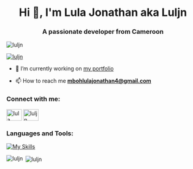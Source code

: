 <h1 align="center">
    Hi 👋, I'm Lula Jonathan aka Luljn
</h1>
<h3 align="center">
    A passionate developer from Cameroon
</h3>

<p align="left"> 
    <img src="https://komarev.com/ghpvc/?username=luljn&label=Profile%20views&color=0e75b6&style=flat" alt="luljn" /> 
</p>

<p align="left"> 
    <a href="https://github.com/ryo-ma/github-profile-trophy"><img src="https://github-profile-trophy.vercel.app/?username=luljn" alt="luljn" /></a> 
</p>

- 🔭 I’m currently working on [my portfolio](https://github.com/luljn/porfolio-luljn)

- 📫 How to reach me **mbohlulajonathan4@gmail.com**

<h3 align="left">Connect with me:</h3>
<p align="left">
    <a href="https://linkedin.com/in/lula jonathan mbeck mboh" target="blank"><img align="center" src="https://raw.githubusercontent.com/rahuldkjain/github-profile-readme-generator/master/src/images/icons/Social/linked-in-alt.svg" alt="lula jonathan mbeck mboh" height="30" width="40" /></a>
    <a href="https://stackoverflow.com/users/luljn" target="blank"><img align="center" src="https://raw.githubusercontent.com/rahuldkjain/github-profile-readme-generator/master/src/images/icons/Social/stack-overflow.svg" alt="luljn" height="30" width="40" /></a>
</p>

<h3 align="left">Languages and Tools:</h3>

[![My Skills](https://skillicons.dev/icons?i=androidstudio,angular,arduino,bash,bootstrap,c,cs,cpp,cmake,css,dart,debian,django,docker,dotnet,eclipse,express,flask,flutter,git,github,githubactions,gmail,gradle,html,java,js,jquery,linux,md,maven,mongodb,mysql,nodejs,npm,php,postgres,postman,powershell,py,qt,react,regex,rider,sass,sqlite,symfony,ts,ubuntu,visualstudio,vscode,windows&perline=20)](https://skillicons.dev)

<p>
    <img align="left" src="https://github-readme-stats.vercel.app/api/top-langs?username=luljn&show_icons=true&locale=en&layout=compact" alt="luljn" />
</p>

<p>&nbsp;<img align="center" src="https://github-readme-stats.vercel.app/api?username=luljn&show_icons=true&locale=en" alt="luljn" /></p>